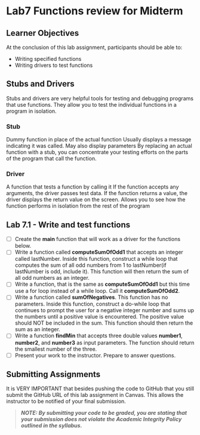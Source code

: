 # Lab7 Functions review for Midterm

## Learner Objectives
At the conclusion of this lab assignment, participants should be able to:
* Writing specified functions
* Writing drivers to test functions

## Stubs and Drivers
Stubs and drivers are very helpful tools for testing and debugging programs that use functions.
They allow you to test the individual functions in a program in isolation.
### Stub
Dummy function in place of the actual function
Usually displays a message indicating it was called. May also display parameters
By replacing an actual function with a stub, you can concentrate your testing efforts on the parts of the program that call the function.
### Driver
A function that tests a function by calling it
If the function accepts any arguments, the driver passes test data. If the function returns a value, the driver displays the return value on the screen.
Allows you to see how the function performs in isolation from the rest of the program

## Lab 7.1 - Write and test functions
- [ ] Create the **main** function that will work as a driver for the functions below.
- [ ] Write a function called **computeSumOfOdd1** that accepts an integer called lastNumber. 
      Inside this function, construct a while loop that computes the sum of all odd numbers from 1 to lastNumber(if lastNumber is odd, include it). 
      This function will then return the sum of all odd numbers as an integer.
- [ ] Write a function, that is the same as **computeSumOfOdd1** but this time use a for loop instead of a while loop. Call it **computeSumOfOdd2**.
- [ ] Write a function called **sumOfNegatives**. This function has no parameters. Inside this function, construct a do-while loop that continues to prompt the user for a negative integer number 
     and sums up the numbers until a positive value is encountered. The positive value should NOT be included in the sum. 
     This function should then return the sum as an integer.
- [ ] Write a function **findMin** that accepts three double values **number1**, **number2**, and **number3** as input parameters. 
       The function should return the smallest number of the three.
- [ ] Present your work to the instructor. Prepare to answer questions.

## Submitting Assignments
It is VERY IMPORTANT that besides pushing the code to GitHub that you still submit the GitHub URL of this lab assignment in Canvas. This allows the instructor to be notified of your final submission.

> **_NOTE: By submitting your code to be graded, you are stating that your submission does not violate the Academic Integrity Policy outlined in the syllabus._**
